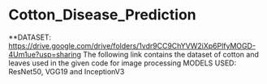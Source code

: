# Cotton_Disease_Prediction
**DATASET: 
https://drive.google.com/drive/folders/1vdr9CC9ChYVW2iXp6PlfyMOGD-4Um1ue?usp=sharing
The following link contains the dataset of cotton and leaves used in the given code for image processing
MODELS USED:
ResNet50, VGG19 and InceptionV3
